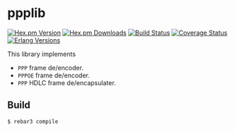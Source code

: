 ppplib
======

[![Hex.pm Version][hexpm version]][hexpm]
[![Hex.pm Downloads][hexpm downloads]][hexpm]
[![Build Status][gh badge]][gh]
[![Coverage Status][coveralls badge]][coveralls]
[![Erlang Versions][erlang version badge]][gh]

This library implements
- `PPP` frame de/encoder.
- `PPPOE` frame de/encoder.
- `PPP` HDLC frame de/encapsulater.

Build
-----

    $ rebar3 compile

<!-- Badges -->
[hexpm]: https://hex.pm/packages/ppplib
[hexpm version]: https://img.shields.io/hexpm/v/ppplib.svg?style=flat
[hexpm downloads]: https://img.shields.io/hexpm/dt/ppplib.svg?style=flat
[gh]: https://github.com/travelping/ppplib/actions/workflows/main.yml
[gh badge]: https://img.shields.io/github/workflow/status/travelping/ppplib/CI?style=flat-square
[coveralls]: https://coveralls.io/github/travelping/ppplib
[coveralls badge]: https://coveralls.io/repos/github/travelping/ppplib/badge.svg
[erlang version badge]: https://img.shields.io/badge/erlang-22.0%20to%2023.2-blue.svg?style=flat-square
